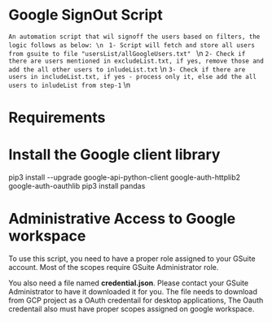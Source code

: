 # Google SignOut Script
`An automation script that wil signoff the users based on filters, the logic follows as below: \n `
    `1- Script will fetch and store all users from gsuite to file "usersList/allGoogleUsers.txt" ` \n 
    `2- Check if there are users mentioned in excludeList.txt, if yes, remove those and add the all other users to inludeList.txt` \n 
    `3- Check if there are users in includeList.txt, if yes - process only it, else add the all users to inludeList from step-1` \n 


# Requirements
# Install the Google client library
  pip3 install --upgrade google-api-python-client google-auth-httplib2 google-auth-oauthlib
  pip3 install pandas

# Administrative Access to Google workspace
To use this script, you need to have a proper role assigned to your GSuite account. Most of the scopes require GSuite Administrator role.

You also need a file named **credential.json**. Please contact your GSuite Administrator to have it downloaded it for you. 
The file needs to download from GCP project as a OAuth credentail for desktop applications, The Oauth credentail also must have proper scopes assigned on google workspace.

